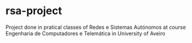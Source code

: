 # rsa-project
Project done in pratical classes of Redes e Sistemas Autónomos at course Engenharia de Computadores e Telemática in University of Aveiro
